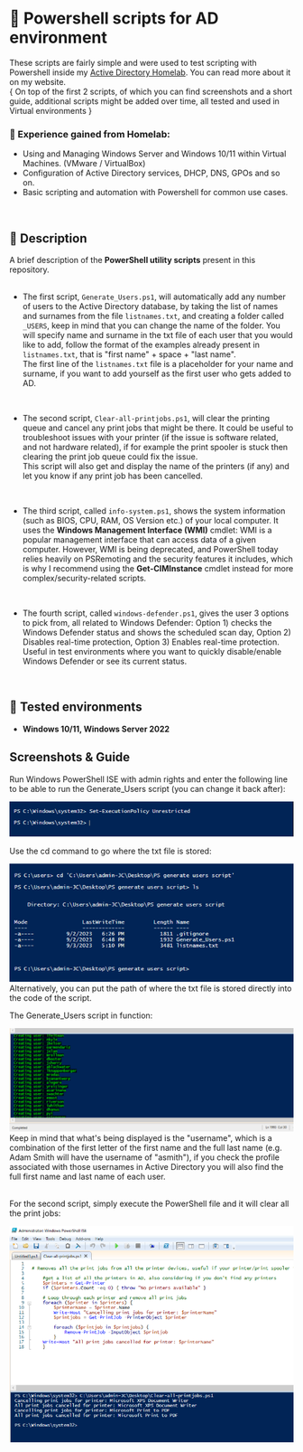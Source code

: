 <h1>🧱 Powershell scripts for AD environment</h1>

These scripts are fairly simple and were used to test scripting with Powershell inside my [Active Directory Homelab](https://tektsunami.com/adhomelab.html). You can read more about it on my website. <br />
{ On top of the first 2 scripts, of which you can find screenshots and a short guide, additional scripts might be added over time, all tested and used in Virtual environments }

<h3>🔺 Experience gained from Homelab: </h3>

- Using and Managing Windows Server and Windows 10/11 within Virtual Machines. (VMware / VirtualBox) <br />
- Configuration of Active Directory services, DHCP, DNS, GPOs and so on. <br />
- Basic scripting and automation with Powershell for common use cases. <br />

<br />
<h2>📙 Description</h2>

A brief description of the **PowerShell utility scripts** present in this repository.
<br />
<br />
- The first script, ```Generate_Users.ps1```, will automatically add any number of users to the Active Directory database, by taking the list of names and surnames from the file ```listnames.txt```, and creating a folder called ```_USERS```, keep in mind that you can change the name of the folder. You will specify name and surname in the txt file of each user that you would like to add, follow the format of the examples already present in ```listnames.txt```, that is "first name" + space + "last name". <br />
The first line of the ```listnames.txt``` file is a placeholder for your name and surname, if you want to add yourself as the first user who gets added to AD.
<br />

- The second script, ```Clear-all-printjobs.ps1```, will clear the printing queue and cancel any print jobs that might be there. It could be useful to troubleshoot issues with your printer (if the issue is software related, and not hardware related), if for example the print spooler is stuck then clearing the print job queue could fix the issue. <br />
This script will also get and display the name of the printers (if any) and let you know if any print job has been cancelled.
<br />

- The third script, called ```info-system.ps1```, shows the system information (such as BIOS, CPU, RAM, OS Version etc.) of your local computer. It uses the <b>Windows Management Interface (WMI)</b> cmdlet: WMI is a popular management interface that can access data of a given computer. However, WMI is being deprecated, and PowerShell today relies heavily on PSRemoting and the security features it includes, which is why I recommend using the <b>Get-CIMInstance</b> cmdlet instead for more complex/security-related scripts.
<br />

- The fourth script, called ```windows-defender.ps1```, gives the user 3 options to pick from, all related to Windows Defender: Option 1) checks the Windows Defender status and shows the scheduled scan day, Option 2) Disables real-time protection, Option 3) Enables real-time protection. Useful in test environments where you want to quickly disable/enable Windows Defender or see its current status.
<br />

<h2>📗 Tested environments</h2>

- <b>Windows 10/11, Windows Server 2022</b>

<h2>Screenshots & Guide</h2>

Run Windows PowerShell ISE with admin rights and enter the following line to be able to run the Generate_Users script (you can change it back after):  <br />

![Sample image](images/PShellscript1.png)
<br />

Use the cd command to go where the txt file is stored: <br />

![Sample image](images/PShellscript2.png)
<br />
Alternatively, you can put the path of where the txt file is stored directly into the code of the script.

The Generate_Users script in function: <br />

![Sample image](images/PShellscript3.png)
<br />
Keep in mind that what's being displayed is the "username", which is a combination of the first letter of the first name and the full last name (e.g. Adam Smith will have the username of "asmith"), if you check the profile associated with those usernames in Active Directory you will also find the full first name and last name of each user.
<br />
<br />

For the second script, simply execute the PowerShell file and it will clear all the print jobs: <br />

![Sample image](images/PShellscript4.png)
<br />
<br />

<!-- If you want to upload the image instead of using a relative path:  <img src="https://---------" height="80%" width="80%" alt="PShell script"/> 
!-->

